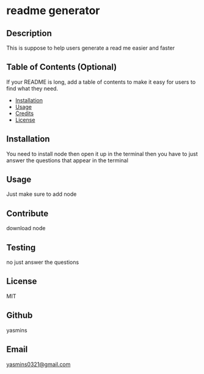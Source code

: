 # readme generator
  
  ## Description
  
 This is suppose to help users generate a read me easier and faster
  
  ## Table of Contents (Optional)
  
  If your README is long, add a table of contents to make it easy for users to find what they need.
  
  - [Installation](#installation)
  - [Usage](#usage)
  - [Credits](#credits)
  - [License](#license)
  
  ## Installation
 You need to install node then open it up in the terminal then you have to just answer the questions that appear in the terminal
  
  ## Usage
  
Just make sure to add node
  
  ## Contribute
  download node

  ## Testing
  no just answer the questions

  ## License
   MIT

  ## Github
  yasmins

  ## Email
  yasmins0321@gmail.com
    
  
  
